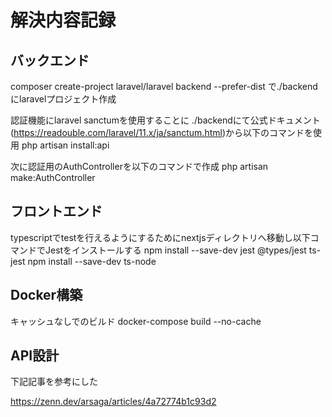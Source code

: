 # 解決内容記録

## バックエンド

composer create-project laravel/laravel backend --prefer-dist
で./backendにlaravelプロジェクト作成

認証機能にlaravel sanctumを使用することに
./backendにて公式ドキュメント(https://readouble.com/laravel/11.x/ja/sanctum.html)から以下のコマンドを使用
php artisan install:api

次に認証用のAuthControllerを以下のコマンドで作成
php artisan make:AuthController

## フロントエンド

typescriptでtestを行えるようにするためにnextjsディレクトリへ移動し以下コマンドでJestをインストールする
npm install --save-dev jest @types/jest ts-jest
npm install --save-dev ts-node

## Docker構築

キャッシュなしでのビルド
docker-compose build --no-cache

## API設計

下記記事を参考にした

https://zenn.dev/arsaga/articles/4a72774b1c93d2
